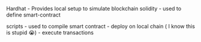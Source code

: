 Hardhat - Provides local setup to simulate blockchain
solidity - used to define smart-contract

scripts 
        - used to compile smart contract
        - deploy on local chain ( I know this is stupid 😭)
        - execute transactions